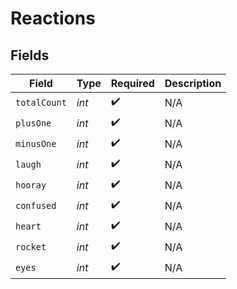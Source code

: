 # Reactions


## Fields

| Field              | Type               | Required           | Description        |
| ------------------ | ------------------ | ------------------ | ------------------ |
| `totalCount`       | *int*              | :heavy_check_mark: | N/A                |
| `plusOne`          | *int*              | :heavy_check_mark: | N/A                |
| `minusOne`         | *int*              | :heavy_check_mark: | N/A                |
| `laugh`            | *int*              | :heavy_check_mark: | N/A                |
| `hooray`           | *int*              | :heavy_check_mark: | N/A                |
| `confused`         | *int*              | :heavy_check_mark: | N/A                |
| `heart`            | *int*              | :heavy_check_mark: | N/A                |
| `rocket`           | *int*              | :heavy_check_mark: | N/A                |
| `eyes`             | *int*              | :heavy_check_mark: | N/A                |
